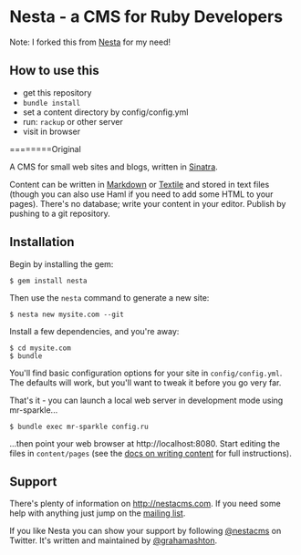 # Nesta - a CMS for Ruby Developers

Note: I forked this from [Nesta](https://github.com/gma/nesta) for my need!

## How to use this

* get this repository
* `bundle install`
* set a content directory by config/config.yml
* run: `rackup` or other server
* visit in browser

========Original

A CMS for small web sites and blogs, written in [Sinatra][frank].

Content can be written in [Markdown][markdown] or [Textile][textile] and
stored in text files (though you can also use Haml if you need to add
some HTML to your pages). There's no database; write your content in
your editor. Publish by pushing to a git repository.

[frank]: http://www.sinatrarb.com/ "Sinatra"
[markdown]: http://daringfireball.net/projects/markdown/
[textile]: http://textism.com/tools/textile/

## Installation

Begin by installing the gem:

    $ gem install nesta

Then use the `nesta` command to generate a new site:

    $ nesta new mysite.com --git

Install a few dependencies, and you're away:

    $ cd mysite.com
    $ bundle

You'll find basic configuration options for your site in
`config/config.yml`. The defaults will work, but you'll want to tweak it
before you go very far.

That's it - you can launch a local web server in development mode using
mr-sparkle...

    $ bundle exec mr-sparkle config.ru

...then point your web browser at http://localhost:8080. Start editing
the files in `content/pages` (see the [docs on writing content][] for
full instructions).

[docs on writing content]: http://nestacms.com/docs/creating-content

## Support

There's plenty of information on <http://nestacms.com>. If you need some
help with anything just jump on the [mailing list][].

[mailing list]: http://nestacms.com/support

If you like Nesta you can show your support by following [@nestacms][]
on Twitter. It's written and maintained by [@grahamashton][].

[@grahamashton]: http://twitter.com/grahamashton
[@nestacms]: http://twitter.com/nestacms
